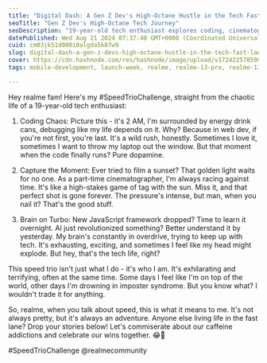 ```yaml
---
title: "Digital Dash: A Gen Z Dev's High-Octane Hustle in the Tech Fast Lane"
seoTitle: "Gen Z Dev's High-Octane Tech Journey"
seoDescription: "19-year-old tech enthusiast explores coding, cinematography, and continuous learning in the fast-paced tech world"
datePublished: Wed Aug 21 2024 07:37:40 GMT+0000 (Coordinated Universal Time)
cuid: cm03jk51d000i0algda5k87w9
slug: digital-dash-a-gen-z-devs-high-octane-hustle-in-the-tech-fast-lane
cover: https://cdn.hashnode.com/res/hashnode/image/upload/v1724225785993/a477aee6-0482-49cc-892d-02be25f297dd.png
tags: mobile-development, launch-week, realme, realme-13-pro, realme-13

---
```


Hey realme fam! Here's my #SpeedTrioChallenge, straight from the chaotic life of a 19-year-old tech enthusiast:

1. Coding Chaos: Picture this - it's 2 AM, I'm surrounded by energy drink cans, debugging like my life depends on it. Why? Because in web dev, if you're not first, you're last. It's a wild rush, honestly. Sometimes I love it, sometimes I want to throw my laptop out the window. But that moment when the code finally runs? Pure dopamine.
    
2. Capture the Moment: Ever tried to film a sunset? That golden light waits for no one. As a part-time cinematographer, I'm always racing against time. It's like a high-stakes game of tag with the sun. Miss it, and that perfect shot is gone forever. The pressure's intense, but man, when you nail it? That's the good stuff.
    
3. Brain on Turbo: New JavaScript framework dropped? Time to learn it overnight. AI just revolutionized something? Better understand it by yesterday. My brain's constantly in overdrive, trying to keep up with tech. It's exhausting, exciting, and sometimes I feel like my head might explode. But hey, that's the tech life, right?
    

This speed trio isn't just what I do - it's who I am. It's exhilarating and terrifying, often at the same time. Some days I feel like I'm on top of the world, other days I'm drowning in imposter syndrome. But you know what? I wouldn't trade it for anything.

So, realme, when you talk about speed, this is what it means to me. It's not always pretty, but it's always an adventure. Anyone else living life in the fast lane? Drop your stories below! Let's commiserate about our caffeine addictions and celebrate our wins together. 😂🚀

#SpeedTrioChallenge @realmecommunity